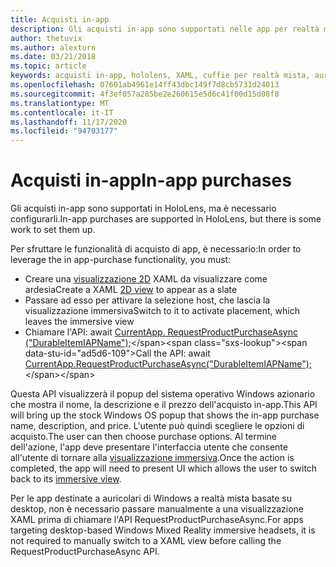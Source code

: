 ```yaml
---
title: Acquisti in-app
description: Gli acquisti in-app sono supportati nelle app per realtà mista, ma è necessario configurarli.
author: thetuvix
ms.author: alexturn
ms.date: 03/21/2018
ms.topic: article
keywords: acquisti in-app, hololens, XAML, cuffie per realtà mista, auricolare di realtà mista di Windows, auricolare della realtà virtuale
ms.openlocfilehash: 07601ab4961e14ff43dbc149f7d8cb5731d24013
ms.sourcegitcommit: 4f3ef057a285be2e260615e5d6c41f00d15d08f8
ms.translationtype: MT
ms.contentlocale: it-IT
ms.lasthandoff: 11/17/2020
ms.locfileid: "94703177"
---
```

# <a name="in-app-purchases"></a><span data-ttu-id="ad5d6-104">Acquisti in-app</span><span class="sxs-lookup"><span data-stu-id="ad5d6-104">In-app purchases</span></span>

<span data-ttu-id="ad5d6-105">Gli acquisti in-app sono supportati in HoloLens, ma è necessario configurarli.</span><span class="sxs-lookup"><span data-stu-id="ad5d6-105">In-app purchases are supported in HoloLens, but there is some work to set them up.</span></span>

<span data-ttu-id="ad5d6-106">Per sfruttare le funzionalità di acquisto di app, è necessario:</span><span class="sxs-lookup"><span data-stu-id="ad5d6-106">In order to leverage the in app-purchase functionality, you must:</span></span>
* <span data-ttu-id="ad5d6-107">Creare una [visualizzazione 2D](../design/app-views.md) XAML da visualizzare come ardesia</span><span class="sxs-lookup"><span data-stu-id="ad5d6-107">Create a XAML [2D view](../design/app-views.md) to appear as a slate</span></span>
* <span data-ttu-id="ad5d6-108">Passare ad esso per attivare la selezione host, che lascia la visualizzazione immersiva</span><span class="sxs-lookup"><span data-stu-id="ad5d6-108">Switch to it to activate placement, which leaves the immersive view</span></span>
* <span data-ttu-id="ad5d6-109">Chiamare l'API: await [CurrentApp. RequestProductPurchaseAsync ("DurableItemIAPName");](https://docs.microsoft.com/uwp/api/windows.applicationmodel.store.currentapp#Windows_ApplicationModel_Store_CurrentApp_RequestProductPurchaseAsync_System_String_)</span><span class="sxs-lookup"><span data-stu-id="ad5d6-109">Call the API: await [CurrentApp.RequestProductPurchaseAsync("DurableItemIAPName");](https://docs.microsoft.com/uwp/api/windows.applicationmodel.store.currentapp#Windows_ApplicationModel_Store_CurrentApp_RequestProductPurchaseAsync_System_String_)</span></span>

<span data-ttu-id="ad5d6-110">Questa API visualizzerà il popup del sistema operativo Windows azionario che mostra il nome, la descrizione e il prezzo dell'acquisto in-app.</span><span class="sxs-lookup"><span data-stu-id="ad5d6-110">This API will bring up the stock Windows OS popup that shows the in-app purchase name, description, and price.</span></span> <span data-ttu-id="ad5d6-111">L'utente può quindi scegliere le opzioni di acquisto.</span><span class="sxs-lookup"><span data-stu-id="ad5d6-111">The user can then choose purchase options.</span></span> <span data-ttu-id="ad5d6-112">Al termine dell'azione, l'app deve presentare l'interfaccia utente che consente all'utente di tornare alla [visualizzazione immersiva](../design/app-views.md).</span><span class="sxs-lookup"><span data-stu-id="ad5d6-112">Once the action is completed, the app will need to present UI which allows the user to switch back to its [immersive view](../design/app-views.md).</span></span>

<span data-ttu-id="ad5d6-113">Per le app destinate a auricolari di Windows a realtà mista basate su desktop, non è necessario passare manualmente a una visualizzazione XAML prima di chiamare l'API RequestProductPurchaseAsync.</span><span class="sxs-lookup"><span data-stu-id="ad5d6-113">For apps targeting desktop-based Windows Mixed Reality immersive headsets, it is not required to manually switch to a XAML view before calling the RequestProductPurchaseAsync API.</span></span>
